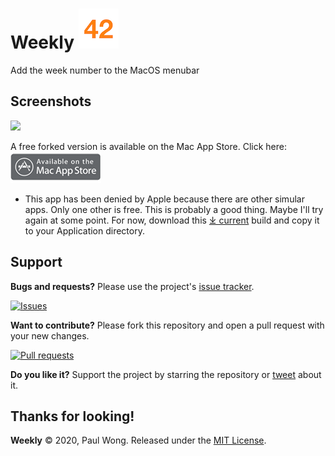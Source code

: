 # Weekly ![](Weekly/Assets.xcassets/AppIcon.appiconset/Weekly-6.png) 
Add the week number to the MacOS menubar

## Screenshots
![](Screenshot1.png)

A free forked version is available on the Mac App Store. 
Click here: [![mas link](mappstore.png)](https://itunes.apple.com/us/app/WeekNo/id1508616995?mt=12)
* This app has been denied by Apple because there are other simular apps. Only one other is free. This is probably a good thing. Maybe I'll try again at some point. For now, download this [⤓ current](Builds/Weekly_v1.0.1/Weekly.zip) build and copy it to your Application directory.

## Support

**Bugs and requests?**  Please use the project's [issue tracker].

[![Issues](http://img.shields.io/github/issues/jaikenone/Weekly.svg)](https://github.com/jaikenone/Weekly/issues)

**Want to contribute?**  Please fork this repository and open a pull request with your new changes.

[![Pull requests](http://img.shields.io/github/issues-pr/jaikenone/Weekly.svg?maxAge=3600)](https://github.com/jaikenone/Weekly/pulls)

**Do you like it?**  Support the project by starring the repository or [tweet] about it.

## Thanks for looking!

**Weekly** © 2020, Paul Wong. Released under the [MIT License](LICENSE).

[tweet]: https://twitter.com/intent/tweet?
[issue tracker]: https://github.com/jaikenone/Weekly/issues/new
